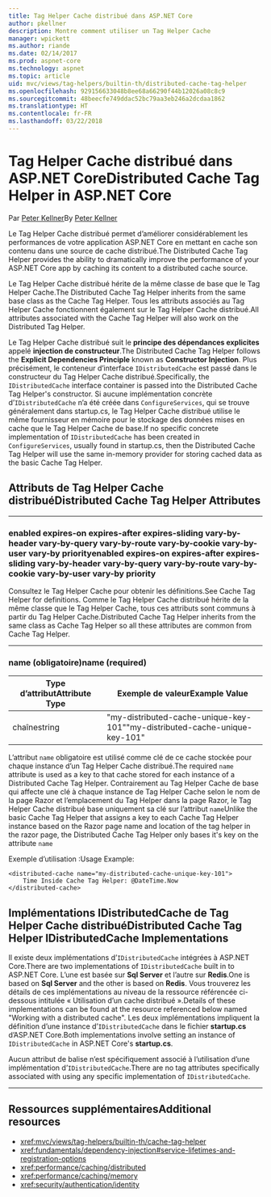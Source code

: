 ```yaml
---
title: Tag Helper Cache distribué dans ASP.NET Core
author: pkellner
description: Montre comment utiliser un Tag Helper Cache
manager: wpickett
ms.author: riande
ms.date: 02/14/2017
ms.prod: aspnet-core
ms.technology: aspnet
ms.topic: article
uid: mvc/views/tag-helpers/builtin-th/distributed-cache-tag-helper
ms.openlocfilehash: 929156633048b8ee68a66290f44b12026a08c8c9
ms.sourcegitcommit: 48beecfe749ddac52bc79aa3eb246a2dcdaa1862
ms.translationtype: HT
ms.contentlocale: fr-FR
ms.lasthandoff: 03/22/2018
---
```

# <a name="distributed-cache-tag-helper-in-aspnet-core"></a><span data-ttu-id="ad137-103">Tag Helper Cache distribué dans ASP.NET Core</span><span class="sxs-lookup"><span data-stu-id="ad137-103">Distributed Cache Tag Helper in ASP.NET Core</span></span>

<span data-ttu-id="ad137-104">Par [Peter Kellner](http://peterkellner.net)</span><span class="sxs-lookup"><span data-stu-id="ad137-104">By [Peter Kellner](http://peterkellner.net)</span></span> 


<span data-ttu-id="ad137-105">Le Tag Helper Cache distribué permet d’améliorer considérablement les performances de votre application ASP.NET Core en mettant en cache son contenu dans une source de cache distribué.</span><span class="sxs-lookup"><span data-stu-id="ad137-105">The Distributed Cache Tag Helper provides the ability to dramatically improve the performance of your ASP.NET Core app by caching its content to a distributed cache source.</span></span>

<span data-ttu-id="ad137-106">Le Tag Helper Cache distribué hérite de la même classe de base que le Tag Helper Cache.</span><span class="sxs-lookup"><span data-stu-id="ad137-106">The Distributed Cache Tag Helper inherits from the same base class as the Cache Tag Helper.</span></span>  <span data-ttu-id="ad137-107">Tous les attributs associés au Tag Helper Cache fonctionnent également sur le Tag Helper Cache distribué.</span><span class="sxs-lookup"><span data-stu-id="ad137-107">All attributes associated with the Cache Tag Helper will also work on the Distributed Tag Helper.</span></span>


<span data-ttu-id="ad137-108">Le Tag Helper Cache distribué suit le **principe des dépendances explicites** appelé **injection de constructeur**.</span><span class="sxs-lookup"><span data-stu-id="ad137-108">The Distributed Cache Tag Helper follows the **Explicit Dependencies Principle** known as **Constructor Injection**.</span></span>  <span data-ttu-id="ad137-109">Plus précisément, le conteneur d’interface `IDistributedCache` est passé dans le constructeur du Tag Helper Cache distribué.</span><span class="sxs-lookup"><span data-stu-id="ad137-109">Specifically, the `IDistributedCache` interface container is passed into the Distributed Cache Tag Helper's constructor.</span></span>  <span data-ttu-id="ad137-110">Si aucune implémentation concrète d’`IDistributedCache` n’a été créée dans `ConfigureServices`, qui se trouve généralement dans startup.cs, le Tag Helper Cache distribué utilise le même fournisseur en mémoire pour le stockage des données mises en cache que le Tag Helper Cache de base.</span><span class="sxs-lookup"><span data-stu-id="ad137-110">If no specific concrete implementation of `IDistributedCache` has been created in `ConfigureServices`, usually found in startup.cs, then the Distributed Cache Tag Helper will use the same in-memory provider for storing cached data as the basic Cache Tag Helper.</span></span>

## <a name="distributed-cache-tag-helper-attributes"></a><span data-ttu-id="ad137-111">Attributs de Tag Helper Cache distribué</span><span class="sxs-lookup"><span data-stu-id="ad137-111">Distributed Cache Tag Helper Attributes</span></span>

- - -

### <a name="enabled-expires-on-expires-after-expires-sliding-vary-by-header-vary-by-query-vary-by-route-vary-by-cookie-vary-by-user-vary-by-priority"></a><span data-ttu-id="ad137-112">enabled expires-on expires-after expires-sliding vary-by-header vary-by-query vary-by-route vary-by-cookie vary-by-user vary-by priority</span><span class="sxs-lookup"><span data-stu-id="ad137-112">enabled expires-on expires-after expires-sliding vary-by-header vary-by-query vary-by-route vary-by-cookie vary-by-user vary-by priority</span></span>

<span data-ttu-id="ad137-113">Consultez le Tag Helper Cache pour obtenir les définitions.</span><span class="sxs-lookup"><span data-stu-id="ad137-113">See Cache Tag Helper for definitions.</span></span> <span data-ttu-id="ad137-114">Comme le Tag Helper Cache distribué hérite de la même classe que le Tag Helper Cache, tous ces attributs sont communs à partir du Tag Helper Cache.</span><span class="sxs-lookup"><span data-stu-id="ad137-114">Distributed Cache Tag Helper inherits from the same class as Cache Tag Helper so all these attributes are common from Cache Tag Helper.</span></span>

- - -

### <a name="name-required"></a><span data-ttu-id="ad137-115">name (obligatoire)</span><span class="sxs-lookup"><span data-stu-id="ad137-115">name (required)</span></span>

| <span data-ttu-id="ad137-116">Type d’attribut</span><span class="sxs-lookup"><span data-stu-id="ad137-116">Attribute Type</span></span>    | <span data-ttu-id="ad137-117">Exemple de valeur</span><span class="sxs-lookup"><span data-stu-id="ad137-117">Example Value</span></span>     |
|----------------   |----------------   |
| <span data-ttu-id="ad137-118">chaîne</span><span class="sxs-lookup"><span data-stu-id="ad137-118">string</span></span>    | <span data-ttu-id="ad137-119">"my-distributed-cache-unique-key-101"</span><span class="sxs-lookup"><span data-stu-id="ad137-119">"my-distributed-cache-unique-key-101"</span></span>     |

<span data-ttu-id="ad137-120">L’attribut `name` obligatoire est utilisé comme clé de ce cache stockée pour chaque instance d’un Tag Helper Cache distribué.</span><span class="sxs-lookup"><span data-stu-id="ad137-120">The required `name` attribute is used as a key to that cache stored for each instance of a Distributed Cache Tag Helper.</span></span>  <span data-ttu-id="ad137-121">Contrairement au Tag Helper Cache de base qui affecte une clé à chaque instance de Tag Helper Cache selon le nom de la page Razor et l’emplacement du Tag Helper dans la page Razor, le Tag Helper Cache distribué base uniquement sa clé sur l’attribut `name`</span><span class="sxs-lookup"><span data-stu-id="ad137-121">Unlike the basic Cache Tag Helper that assigns a key to each Cache Tag Helper instance based on the Razor page name and location of the tag helper in the razor page, the Distributed Cache Tag Helper only bases it's key on the attribute `name`</span></span>

<span data-ttu-id="ad137-122">Exemple d’utilisation :</span><span class="sxs-lookup"><span data-stu-id="ad137-122">Usage Example:</span></span>

```cshtml
<distributed-cache name="my-distributed-cache-unique-key-101">
    Time Inside Cache Tag Helper: @DateTime.Now
</distributed-cache>
```

## <a name="distributed-cache-tag-helper-idistributedcache-implementations"></a><span data-ttu-id="ad137-123">Implémentations IDistributedCache de Tag Helper Cache distribué</span><span class="sxs-lookup"><span data-stu-id="ad137-123">Distributed Cache Tag Helper IDistributedCache Implementations</span></span>

<span data-ttu-id="ad137-124">Il existe deux implémentations d’`IDistributedCache` intégrées à ASP.NET Core.</span><span class="sxs-lookup"><span data-stu-id="ad137-124">There are two implementations of `IDistributedCache` built in to ASP.NET Core.</span></span>  <span data-ttu-id="ad137-125">L’une est basée sur **Sql Server** et l’autre sur **Redis**.</span><span class="sxs-lookup"><span data-stu-id="ad137-125">One is based on **Sql Server** and the other is based on **Redis**.</span></span> <span data-ttu-id="ad137-126">Vous trouverez les détails de ces implémentations au niveau de la ressource référencée ci-dessous intitulée « Utilisation d’un cache distribué ».</span><span class="sxs-lookup"><span data-stu-id="ad137-126">Details of these implementations can be found at the resource referenced below named "Working with a distributed cache".</span></span> <span data-ttu-id="ad137-127">Les deux implémentations impliquent la définition d’une instance d’`IDistributedCache` dans le fichier **startup.cs** d’ASP.NET Core.</span><span class="sxs-lookup"><span data-stu-id="ad137-127">Both implementations involve setting an instance of `IDistributedCache` in ASP.NET Core's **startup.cs**.</span></span>

<span data-ttu-id="ad137-128">Aucun attribut de balise n’est spécifiquement associé à l’utilisation d’une implémentation d’`IDistributedCache`.</span><span class="sxs-lookup"><span data-stu-id="ad137-128">There are no tag attributes specifically associated with using any specific implementation of `IDistributedCache`.</span></span>



- - -



## <a name="additional-resources"></a><span data-ttu-id="ad137-129">Ressources supplémentaires</span><span class="sxs-lookup"><span data-stu-id="ad137-129">Additional resources</span></span>

* <xref:mvc/views/tag-helpers/builtin-th/cache-tag-helper>
* <xref:fundamentals/dependency-injection#service-lifetimes-and-registration-options>
* <xref:performance/caching/distributed>
* <xref:performance/caching/memory>
* <xref:security/authentication/identity>
